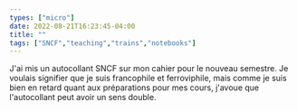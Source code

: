 ```yaml
---
types: ["micro"]
date: 2022-08-21T16:23:45-04:00
title: ""
tags: ["SNCF","teaching","trains","notebooks"]
---
```

J'ai mis un autocollant SNCF sur mon cahier pour le nouveau semestre. Je voulais signifier que je suis francophile et ferroviphile, mais comme je suis bien en retard quant aux préparations pour mes cours, j'avoue que l'autocollant peut avoir un sens double.
